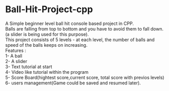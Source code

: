 # Ball-Hit-Project-cpp
A Simple beginner level ball hit console based project in CPP. <br>
Balls are falling from top to bottom and you have to avoid them to fall down.(a slider is being used for this purpose).<br>
This project consists of 5 levels -  at each level, the number of balls and speed of the balls keeps on increasing.<br>
Features : <br>
  1-  A ball<br>
  2-  A slider<br>
  3-  Text tutorial at start<br>
  4-  Video like tutorial within the program<br>
  5-  Score Board(hightest score,current score, total score with previos levels)<br>
  6-  users management(Game could be saved and resumed later).<br>
